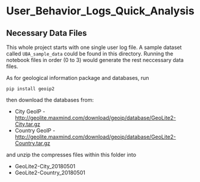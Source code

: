 # User_Behavior_Logs_Quick_Analysis
## Necessary Data Files

This whole project starts with one single user log file. A sample dataset called ```UBA_sample_data``` could be found in this directory. Running the notebook files in order (0 to 3) would generate the rest neccessary data files. 

As for geological information package and databases, run
```
pip install geoip2
```
then download the databases from:
 - City GeoIP - http://geolite.maxmind.com/download/geoip/database/GeoLite2-City.tar.gz
 - Country GeoIP - http://geolite.maxmind.com/download/geoip/database/GeoLite2-Country.tar.gz

and unzip the compresses files within this folder into
 - GeoLite2-City_20180501
 - GeoLite2-Country_20180501